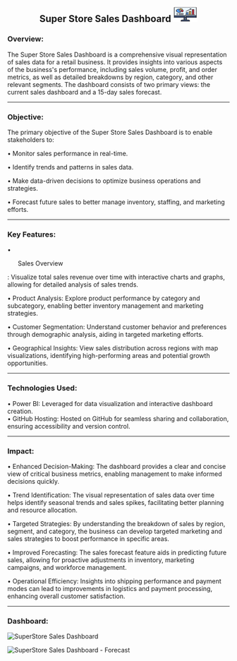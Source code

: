 <h2 align = "Center">Super Store Sales Dashboard <img src="images/web-analytics.png" alt="" height="35" width="55"/></h2>
<h3>Overview:</h3>

The Super Store Sales Dashboard is a comprehensive visual representation of sales data for a retail business. It provides insights into various aspects of the business's performance, including sales volume, profit, and order metrics, as well as detailed breakdowns by region, category, and other relevant segments. The dashboard consists of two primary views: the current sales dashboard and a 15-day sales forecast.

<hr>

<h3>Objective:</h3>

The primary objective of the Super Store Sales Dashboard is to enable stakeholders to:

• Monitor sales performance in real-time.

• Identify trends and patterns in sales data.

• Make data-driven decisions to optimize business operations and strategies.

• Forecast future sales to better manage inventory, staffing, and marketing efforts.

<hr>

<h3>Key Features:</h3>

• <ul>Sales Overview</ul>: Visualize total sales revenue over time with interactive charts and graphs, allowing for detailed analysis of sales trends.<br>

• Product Analysis: Explore product performance by category and subcategory, enabling better inventory management and marketing strategies.<br>

• Customer Segmentation: Understand customer behavior and preferences through demographic analysis, aiding in targeted marketing efforts.<br>

• Geographical Insights: View sales distribution across regions with map visualizations, identifying high-performing areas and potential growth opportunities.<br>

<hr>

<h3>Technologies Used:</h3>

• Power BI: Leveraged for data visualization and interactive dashboard creation.<br>
• GitHub Hosting: Hosted on GitHub for seamless sharing and collaboration, ensuring accessibility and version control.

<hr>

<h3>Impact:</h3>

• Enhanced Decision-Making: The dashboard provides a clear and concise view of critical business metrics, enabling management to make informed decisions quickly.

• Trend Identification: The visual representation of sales data over time helps identify seasonal trends and sales spikes, facilitating better planning and resource allocation.
   
• Targeted Strategies: By understanding the breakdown of sales by region, segment, and category, the business can develop targeted marketing and sales strategies to boost performance in specific areas.
 
• Improved Forecasting: The sales forecast feature aids in predicting future sales, allowing for proactive adjustments in inventory, marketing campaigns, and workforce management.
   
• Operational Efficiency: Insights into shipping performance and payment modes can lead to improvements in logistics and payment processing, enhancing overall customer satisfaction.

<hr>

<h3>Dashboard:</h3>

![SuperStore Sales Dashboard](https://github.com/prajyotkalekar/Super_Store_Sales_Dashboard/assets/141732867/5f9a63f3-5141-4efb-9fcd-d10ccccd6017)

![SuperStore Sales Dashboard - Forecast](https://github.com/prajyotkalekar/Super_Store_Sales_Dashboard/assets/141732867/6134e987-b1b4-44ab-860f-0567d1e854d8)

